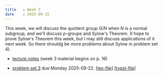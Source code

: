 ```yaml
---
title   : Week 3
date    : 2025-09-15
---
```


This week, we will discuss the quotient group $G/N$ when $N$ is a
normal subgroup, and we'll discuss $p$-groups and Sylow's Theorem. (I
hope to prove Sylow's Theorem this week, but I may still discuss
applications of it next week. So there shouldg be more problems about
Sylow in problem set 4).

- [lecture notes](/course-content/grad-algebra.pdf) (week 3 material begins on p. 16)

- [problem set 3](/course-content/2025-09-22--assignment3.pdf) due Monday 2025-09-22.
  [[tex-file]](/course-content/2025-09-22--assignment3-tex.tex)
  [[typst-file]](/course-content/2025-09-22--assignment3.typ)  

